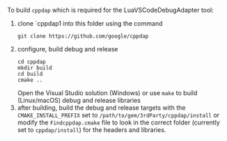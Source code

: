 To build `cppdap` which is required for the LuaVSCodeDebugAdapter tool:
1. clone `cppdap1 into this folder using the command
    ```
    git clone https://github.com/google/cppdap
    ```
2. configure, build debug and release
    ```
    cd cppdap
    mkdir build
    cd build
    cmake ..
    ```
    Open the Visual Studio solution (Windows) or use `make` to build (Linux/macOS) debug and release libraries
3. after building, build the debug and release targets with the `CMAKE_INSTALL_PREFIX` set to `/path/to/gem/3rdParty/cppdap/install` or modify the `Findcppdap.cmake` file to look in the correct folder (currently set to `cppdap/install`) for the headers and libraries.